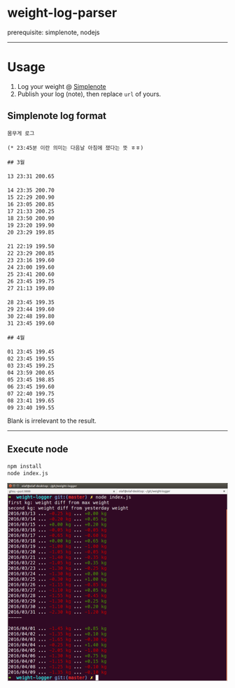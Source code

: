 # weight-log-parser

prerequisite: simplenote, nodejs

---

# Usage

1. Log your weight @ [Simplenote](https://simplenote.com/)
2. Publish your log (note), then replace `url` of yours.


## Simplenote log format

```text
몸무게 로그

(* 23:45분 이란 의미는 다음날 아침에 쟀다는 뜻 ㅎㅎ)

## 3월

13 23:31 200.65

14 23:35 200.70
15 22:29 200.90
16 23:05 200.85
17 21:33 200.25
18 23:50 200.90
19 23:20 199.90
20 23:29 199.85

21 22:19 199.50
22 23:29 200.85
23 23:16 199.60
24 23:00 199.60
25 23:41 200.60
26 23:45 199.75
27 21:13 199.80

28 23:45 199.35
29 23:44 199.60
30 22:48 199.80
31 23:45 199.60

## 4월

01 23:45 199.45
02 23:45 199.55
03 23:45 199.25
04 23:59 200.65
05 23:45 198.85
06 23:45 199.60
07 22:40 199.75
08 23:41 199.65
09 23:40 199.55
```

Blank is irrelevant to the result.

---

## Execute node

```bash
npm install
node index.js
```


![screenshot](/screenshot1.png)

